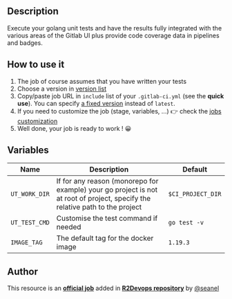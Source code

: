 ## Description

Execute your golang unit tests and have the results fully integrated with the various areas of the Gitlab UI plus provide code coverage data in pipelines and badges.

## How to use it

1. The job of course assumes that you have written your tests 
2. Choose a version in [version list](https://docs.r2devops.io/get-started/use-templates/#versioning)
3. Copy/paste job URL in `include` list of your `.gitlab-ci.yml` (see the **quick use**). You can specify [a fixed version](https://docs.r2devops.io/get-started/use-templates/#versioning) instead of `latest`.
4. If you need to customize the job (stage, variables, ...) 👉 check the
   [jobs customization](https://docs.r2devops.io/get-started/use-templates/#job-templates-customization)
5. Well done, your job is ready to work ! 😀

## Variables

| Name | Description | Default |
| ---- | ----------- | ------- |
| `UT_WORK_DIR` | If for any reason (monorepo for example) your go project is not at root of project, specify the relative path to the project | `$CI_PROJECT_DIR` |
| `UT_TEST_CMD` | Customise the test command if needed | `go test -v` |
| `IMAGE_TAG` | The default tag for the docker image | `1.19.3`  |



## Author
This resource is an **[official job](https://docs.r2devops.io/get-started/faq/#use-a-template)** added in [**R2Devops repository**](https://gitlab.com/r2devops/hub) by [@seanel](https://gitlab.com/seanel)
